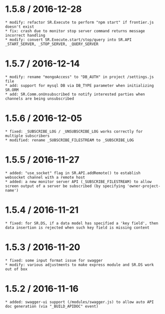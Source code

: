 
1.5.8 / 2016-12-28
==================
	* modify: refactor SR.Execute to perform "npm start" if frontier.js doesn't exist
	* fix: crash due to monitor stop server command returns message incorrect handling
	* modify: convert SR.Execute.start/stop/query into SR.API _START_SERVER, _STOP_SERVER, _QUERY_SERVER

1.5.7 / 2016-12-14
==================
	* modify: rename "mongoAccess" to "DB_AUTH" in project /settings.js file
	* add: support for mysql DB via DB_TYPE parameter when initializing SR.ORM
	* add: SR.Comm.onUnsubscribed to notify interested parties when channels are being unsubscribed
		
1.5.6 / 2016-12-05
==================
	* fixed: _SUBSCRIBE_LOG / _UNSUBSCRIBE_LOG works correctly for multiple subscribers
	* modified: rename _SUBSCRIBE_FILESTREAM to _SUBSCRIBE_LOG

1.5.5 / 2016-11-27
==================
	* added: "use_socket" flag in SR.API.addRemote() to establish websocket channel with a remote host
	* added: a new monitor server API (_SUBSCRIBE_FILESTREAM) to allow screen output of a server be subscribed (by specifying 'owner-project-name')

1.5.4 / 2016-11-21
==================
	* fixed: for SR.DS, if a data model has specified a 'key field', then data insertion is rejected when such key field is missing content

1.5.3 / 2016-11-20
==================
	* fixed: some input format issue for swagger
	* modify: various adjustments to make express module and SR.DS work out of box
		
1.5.2 / 2016-11-16
==================
	* added: swagger-ui support (/modules/swagger.js) to allow auto API doc generation (via "_BUILD_APIDOC" event)
	